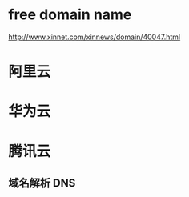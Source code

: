 # free domain name

http://www.xinnet.com/xinnews/domain/40047.html

# 阿里云

# 华为云

# 腾讯云

## 域名解析 DNS